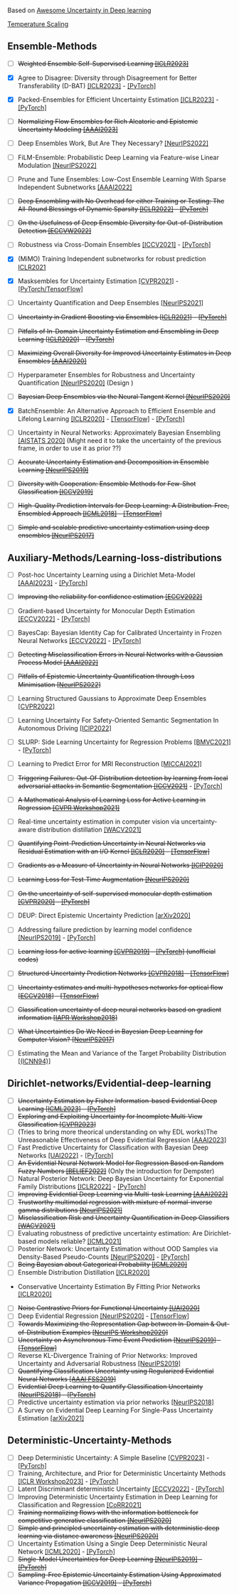 Based on [Awesome Uncertainty in Deep learning](https://github.com/ENSTA-U2IS/awesome-uncertainty-deeplearning)

[Temperature Scaling](https://github.com/gpleiss/temperature_scaling)


## Ensemble-Methods
- [ ] ~~Weighted Ensemble Self-Supervised Learning [[ICLR2023]](<https://arxiv.org/pdf/2211.09981.pdf>)~~
- [x] Agree to Disagree: Diversity through Disagreement for Better Transferability (D-BAT)  [[ICLR2023]](<https://arxiv.org/pdf/2202.04414.pdf>) - [[PyTorch]](<https://github.com/mpagli/Agree-to-Disagree>)
- [x] Packed-Ensembles for Efficient Uncertainty Estimation [[ICLR2023]](<https://arxiv.org/abs/2210.09184>) - [[PyTorch]](<https://github.com/ENSTA-U2IS/torch-uncertainty>)
- [ ] ~~Normalizing Flow Ensembles for Rich Aleatoric and Epistemic Uncertainty Modeling [[AAAI2023]](<https://arxiv.org/abs/2302.01312>)~~
- [ ] Deep Ensembles Work, But Are They Necessary? [[NeurIPS2022]](<https://arxiv.org/abs/2202.06985>)
- [ ] FiLM-Ensemble: Probabilistic Deep Learning via Feature-wise Linear Modulation [[NeurIPS2022]](<https://arxiv.org/abs/2206.00050>)
- [ ] Prune and Tune Ensembles: Low-Cost Ensemble Learning With Sparse Independent Subnetworks [[AAAI2022]](<https://arxiv.org/abs/2202.11782>)
- [ ] ~~Deep Ensembling with No Overhead for either Training or Testing: The All-Round Blessings of Dynamic Sparsity [[ICLR2022]](<https://arxiv.org/abs/2106.14568>) - [[PyTorch]](<https://github.com/VITA-Group/FreeTickets>)~~
- [ ] ~~On the Usefulness of Deep Ensemble Diversity for Out-of-Distribution Detection [[ECCVW2022]](<https://arxiv.org/abs/2207.07517>)~~
- [ ] Robustness via Cross-Domain Ensembles [[ICCV2021]](<https://arxiv.org/abs/2103.10919>) - [[PyTorch]](<https://github.com/EPFL-VILAB/XDEnsembles>)
- [x] (MiMO) Training Independent subnetworks for robust prediction [ICLR2021](https://openreview.net/forum?id=OGg9XnKxFAH)
- [x] Masksembles for Uncertainty Estimation [[CVPR2021]](<https://nikitadurasov.github.io/projects/masksembles/>) - [[PyTorch/TensorFlow]](<https://github.com/nikitadurasov/masksembles>)
- [ ] Uncertainty Quantification and Deep Ensembles [[NeurIPS2021]](<https://openreview.net/forum?id=wg_kD_nyAF>)
- [ ] ~~Uncertainty in Gradient Boosting via Ensembles [[ICLR2021]](<https://arxiv.org/abs/2006.10562>) - [[PyTorch]](<https://github.com/yandex-research/GBDT-uncertainty>)~~
- [ ] ~~Pitfalls of In-Domain Uncertainty Estimation and Ensembling in Deep Learning [[ICLR2020]](<https://arxiv.org/abs/2002.06470>) - [[PyTorch]](<https://github.com/SamsungLabs/pytorch-ensembles>)~~
- [ ] ~~Maximizing Overall Diversity for Improved Uncertainty Estimates in Deep Ensembles [[AAAI2020]](<https://ojs.aaai.org/index.php/AAAI/article/view/5849>)~~
- [ ] Hyperparameter Ensembles for Robustness and Uncertainty Quantification [[NeurIPS2020]](<https://proceedings.neurips.cc/paper/2020/hash/481fbfa59da2581098e841b7afc122f1-Abstract.html>) (Design )
- [ ] ~~Bayesian Deep Ensembles via the Neural Tangent Kernel [[NeurIPS2020]](<https://proceedings.neurips.cc/paper/2020/hash/0b1ec366924b26fc98fa7b71a9c249cf-Abstract.html>)~~
- [x] BatchEnsemble: An Alternative Approach to Efficient Ensemble and Lifelong Learning [[ICLR2020]](<https://arxiv.org/abs/2002.06715>) - [[TensorFlow]](<https://github.com/google/edward2>) - [[PyTorch]](<https://github.com/giannifranchi/LP_BNN>)
- [ ] Uncertainty in Neural Networks: Approximately Bayesian Ensembling [[AISTATS 2020]](<https://arxiv.org/abs/1810.05546>) (Might need it to take the uncertainty of the previous frame, in order to use it as prior ??)
- [ ] ~~Accurate Uncertainty Estimation and Decomposition in Ensemble Learning [[NeurIPS2019]](<https://papers.nips.cc/paper/2019/hash/1cc8a8ea51cd0adddf5dab504a285915-Abstract.html>)~~
- [ ] ~~Diversity with Cooperation: Ensemble Methods for Few-Shot Classification [[ICCV2019]](<https://arxiv.org/abs/1903.11341>)~~
- [ ] ~~High-Quality Prediction Intervals for Deep Learning: A Distribution-Free, Ensembled Approach [[ICML2018]](<https://arxiv.org/abs/1802.07167>) - [[TensorFlow]](<https://github.com/TeaPearce/Deep_Learning_Prediction_Intervals>)~~
- [ ] ~~Simple and scalable predictive uncertainty estimation using deep ensembles [[NeurIPS2017]](<https://arxiv.org/abs/1612.01474>)~~


## Auxiliary-Methods/Learning-loss-distributions
- [ ] Post-hoc Uncertainty Learning using a Dirichlet Meta-Model [[AAAI2023]](<https://arxiv.org/abs/2212.07359>) - [[PyTorch]](<https://github.com/maohaos2/PosthocUQ>)
- [ ] ~~Improving the reliability for confidence estimation [[ECCV2022]](<https://arxiv.org/abs/2210.06776>)~~
- [ ] Gradient-based Uncertainty for Monocular Depth Estimation [[ECCV2022]](<https://arxiv.org/abs/2208.02005>) - [[PyTorch]](<https://github.com/jhornauer/GrUMoDepth>)
- [ ] BayesCap: Bayesian Identity Cap for Calibrated Uncertainty in Frozen Neural Networks [[ECCV2022]](<https://arxiv.org/abs/2207.06873>) - [[PyTorch]](<https://github.com/ExplainableML/BayesCap>)
- [ ] ~~Detecting Misclassification Errors in Neural Networks with a Gaussian Process Model [[AAAI2022]](<https://ojs.aaai.org/index.php/AAAI/article/view/20773>)~~
- [ ] ~~Pitfalls of Epistemic Uncertainty Quantification through Loss Minimisation [[NeurIPS2022]](<https://openreview.net/pdf?id=epjxT_ARZW5>)~~
- [ ] Learning Structured Gaussians to Approximate Deep Ensembles [[CVPR2022]](<https://arxiv.org/abs/2203.15485>)
- [ ] Learning Uncertainty For Safety-Oriented Semantic Segmentation In Autonomous Driving [[ICIP2022]](<https://arxiv.org/abs/2105.13688>)
- [ ] SLURP: Side Learning Uncertainty for Regression Problems [[BMVC2021]](<https://arxiv.org/pdf/2110.11182.pdf>) - [[PyTorch]](<https://github.com/xuanlongORZ/SLURP_uncertainty_estimate>)
- [ ] Learning to Predict Error for MRI Reconstruction [[MICCAI2021]](<https://arxiv.org/abs/2002.05582>)
- [ ] ~~Triggering Failures: Out-Of-Distribution detection by learning from local adversarial attacks in Semantic Segmentation [[ICCV2021]](<https://arxiv.org/abs/2108.01634>)~~ - [[PyTorch]](<https://github.com/valeoai/obsnet>)
- [ ] ~~A Mathematical Analysis of Learning Loss for Active Learning in Regression [[CVPR Workshop2021]](<https://openaccess.thecvf.com/content/CVPR2021W/TCV/html/Shukla_A_Mathematical_Analysis_of_Learning_Loss_for_Active_Learning_in_CVPRW_2021_paper.html>)~~
- [ ] Real-time uncertainty estimation in computer vision via uncertainty-aware distribution distillation [[WACV2021]](<https://arxiv.org/abs/2007.15857>)
- [ ] ~~Quantifying Point-Prediction Uncertainty in Neural Networks via Residual Estimation with an I/O Kernel [[ICLR2020]](<https://arxiv.org/abs/1906.00588>) - [[TensorFlow]](<https://github.com/cognizant-ai-labs/rio-paper>)~~
- [ ] ~~Gradients as a Measure of Uncertainty in Neural Networks [[ICIP2020]](<https://arxiv.org/abs/2008.08030>)~~
- [ ] ~~Learning Loss for Test-Time Augmentation [[NeurIPS2020]](<https://proceedings.neurips.cc/paper/2020/hash/2ba596643cbbbc20318224181fa46b28-Abstract.html>)~~
- [ ] ~~On the uncertainty of self-supervised monocular depth estimation [[CVPR2020]](<https://arxiv.org/abs/2005.06209>) - [[PyTorch]](<https://github.com/mattpoggi/mono-uncertainty>)~~
- [ ] DEUP: Direct Epistemic Uncertainty Prediction [[arXiv2020]](<https://arxiv.org/abs/2102.08501>)
- [ ] Addressing failure prediction by learning model confidence [[NeurIPS2019]](<https://papers.NeurIPS.cc/paper/2019/file/757f843a169cc678064d9530d12a1881-Paper.pdf>) - [[PyTorch]](<https://github.com/valeoai/ConfidNet>)
- [ ] ~~Learning loss for active learning [[CVPR2019]](<https://arxiv.org/abs/1905.03677>) - [[PyTorch]](<https://github.com/Mephisto405/Learning-Loss-for-Active-Learning>) (unofficial codes)~~
- [ ] ~~Structured Uncertainty Prediction Networks [[CVPR2018]](<https://arxiv.org/abs/1802.07079>) - [[TensorFlow]](<https://github.com/Era-Dorta/tf_mvg>)~~
- [ ] ~~Uncertainty estimates and multi-hypotheses networks for optical flow [[ECCV2018]](<https://arxiv.org/abs/1802.07095>) - [[TensorFlow]](<https://github.com/lmb-freiburg/netdef_models>)~~
- [ ] ~~Classification uncertainty of deep neural networks based on gradient information [[IAPR Workshop2018]](<https://arxiv.org/abs/1805.08440>)~~
- [ ] ~~What Uncertainties Do We Need in Bayesian Deep Learning for Computer Vision? [[NeurIPS2017]](<https://arxiv.org/abs/1703.04977>)~~
- [ ] Estimating the Mean and Variance of the Target Probability Distribution [[(ICNN94)]](<https://ieeexplore.ieee.org/document/374138>)


## Dirichlet-networks/Evidential-deep-learning
- [ ] ~~Uncertainty Estimation by Fisher Information-based Evidential Deep Learning [[ICML2023]](https://arxiv.org/pdf/2303.02045.pdf) - [[PyTorch]](<https://github.com/danruod/iedl>)~~
- [ ] ~~Exploring and Exploiting Uncertainty for Incomplete Multi-View Classification [[CVPR2023]](https://arxiv.org/abs/2304.05165)~~
- [ ] (Tries to bring more theorical understanding on why EDL works)The Unreasonable Effectiveness of Deep Evidential Regression [[AAAI2023]](<https://arxiv.org/abs/2205.10060>)
- [ ] Fast Predictive Uncertainty for Classification with Bayesian Deep Networks [[UAI2022]](<https://arxiv.org/abs/2003.01227>) - [[PyTorch]](<https://github.com/mariushobbhahn/LB_for_BNNs_official>)
- [ ] ~~An Evidential Neural Network Model for Regression Based on Random Fuzzy Numbers [[BELIEF2022]](<https://arxiv.org/abs/2208.00647>)~~ (Only the introduction for Dempster)
- [ ] Natural Posterior Network: Deep Bayesian Uncertainty for Exponential Family Distributions [[ICLR2022]](<https://arxiv.org/abs/2105.04471>) - [[PyTorch]](<https://github.com/borchero/natural-posterior-network>)
- [ ] ~~Improving Evidential Deep Learning via Multi-task Learning [[AAAI2022]](<https://arxiv.org/abs/2112.09368>)~~
- [ ] ~~Trustworthy multimodal regression with mixture of normal-inverse gamma distributions [[NeurIPS2021]](<https://arxiv.org/abs/2111.08456>)~~
- [ ] ~~Misclassification Risk and Uncertainty Quantification in Deep Classifiers [[WACV2021]](<https://openaccess.thecvf.com/content/WACV2021/html/Sensoy_Misclassification_Risk_and_Uncertainty_Quantification_in_Deep_Classifiers_WACV_2021_paper.html>)~~
- [ ] Evaluating robustness of predictive uncertainty estimation: Are Dirichlet-based models reliable? [[ICML2021]](<http://proceedings.mlr.press/v139/kopetzki21a/kopetzki21a.pdf>)
- [ ] Posterior Network: Uncertainty Estimation without OOD Samples via Density-Based Pseudo-Counts  [[NeurIPS2020]](<https://proceedings.neurips.cc/paper/2020/hash/0eac690d7059a8de4b48e90f14510391-Abstract.html>) - [[PyTorch]](<https://github.com/sharpenb/Posterior-Network>)
- [ ] ~~Being Bayesian about Categorical Probability [[ICML2020]](<http://proceedings.mlr.press/v119/joo20a/joo20a.pdf>)~~
- [ ] Ensemble Distribution Distillation [[ICLR2020]](<https://arxiv.org/abs/1905.00076>)
- Conservative Uncertainty Estimation By Fitting Prior Networks [[ICLR2020]](<https://openreview.net/forum?id=BJlahxHYDS>)
- [ ] ~~Noise Contrastive Priors for Functional Uncertainty [[UAI2020]](<https://proceedings.mlr.press/v115/hafner20a.html>)~~
- [ ] Deep Evidential Regression [[NeurIPS2020]](<https://arxiv.org/abs/1910.02600>) - [[TensorFlow]](<https://github.com/aamini/evidential-deep-learning>)
- [ ] ~~Towards Maximizing the Representation Gap between In-Domain & Out-of-Distribution Examples [[NeurIPS Workshop2020]](<https://arxiv.org/abs/2010.10474>)~~
- [ ] ~~Uncertainty on Asynchronous Time Event Prediction [[NeurIPS2019]](<https://arxiv.org/abs/1911.05503>) - [[TensorFlow]](<https://github.com/sharpenb/Uncertainty-Event-Prediction>)~~
- [ ] Reverse KL-Divergence Training of Prior Networks: Improved Uncertainty and Adversarial Robustness [[NeurIPS2019]](<https://proceedings.neurips.cc/paper/2019/hash/7dd2ae7db7d18ee7c9425e38df1af5e2-Abstract.html>)
- [ ] ~~Quantifying Classification Uncertainty using Regularized Evidential Neural Networks [[AAAI FSS2019]](<https://arxiv.org/abs/1910.06864>)~~
- [ ] ~~Evidential Deep Learning to Quantify Classification Uncertainty [[NeurIPS2018]](<https://arxiv.org/abs/1806.01768>) - [[PyTorch]](<https://github.com/dougbrion/pytorch-classification-uncertainty>)~~
- [ ] Predictive uncertainty estimation via prior networks [[NeurIPS2018]](<https://proceedings.neurips.cc/paper/2018/hash/3ea2db50e62ceefceaf70a9d9a56a6f4-Abstract.html>)
- [ ] A Survey on Evidential Deep Learning For Single-Pass Uncertainty Estimation [[arXiv2021]](<https://arxiv.org/abs/2110.03051>)

## Deterministic-Uncertainty-Methods
- [ ] Deep Deterministic Uncertainty: A Simple Baseline [[CVPR2023]](<https://arxiv.org/abs/2102.11582>) - [[PyTorch]](<https://github.com/omegafragger/DDU>)
- [ ] Training, Architecture, and Prior for Deterministic Uncertainty Methods [[ICLR Workshop2023]](<https://arxiv.org/abs/2303.05796>) - [[PyTorch]](<https://github.com/orientino/dum-components>)
- [ ] Latent Discriminant deterministic Uncertainty [[ECCV2022]](<https://arxiv.org/abs/2207.10130>) - [[PyTorch]](<https://github.com/ENSTA-U2IS/LDU>)
- [ ] Improving Deterministic Uncertainty Estimation in Deep Learning for Classification and Regression [[CoRR2021]](<https://arxiv.org/abs/2102.11409>)
- [ ] ~~Training normalizing flows with the information bottleneck for competitive generative classification [[NeurIPS2020]](<https://arxiv.org/abs/2001.06448>)~~
- [ ] ~~Simple and principled uncertainty estimation with deterministic deep learning via distance awareness [[NeurIPS2020]](<https://proceedings.neurips.cc/paper/2020/hash/543e83748234f7cbab21aa0ade66565f-Abstract.html>)~~
- [ ] Uncertainty Estimation Using a Single Deep Deterministic Neural Network [[ICML2020]](<https://arxiv.org/abs/2003.02037>) - [[PyTorch]](<https://github.com/y0ast/deterministic-uncertainty-quantification>)
- [ ] ~~Single-Model Uncertainties for Deep Learning [[NeurIPS2019]](<https://arxiv.org/abs/1811.00908>) - [[PyTorch]](<https://github.com/facebookresearch/SingleModelUncertainty/>)~~
- [ ] ~~Sampling-Free Epistemic Uncertainty Estimation Using Approximated Variance Propagation [[ICCV2019]](<https://openaccess.thecvf.com/content_ICCV_2019/html/Postels_Sampling-Free_Epistemic_Uncertainty_Estimation_Using_Approximated_Variance_Propagation_ICCV_2019_paper.html>) - [[PyTorch]](<https://github.com/janisgp/Sampling-free-Epistemic-Uncertainty>)~~
